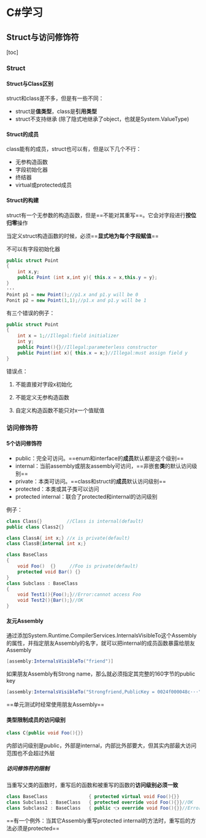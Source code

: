 # C#学习

## Struct与访问修饰符

[toc]

### Struct

#### Struct与Class区别

struct和class差不多，但是有一些不同：

- struct是**值类型**，class是**引用类型**
- struct不支持继承 (除了隐式地继承了object，也就是System.ValueType)



#### Struct的成员

class能有的成员，struct也可以有，但是以下几个不行：

- 无参构造函数
- 字段初始化器
- 终结器
- virtual或protected成员



#### Struct的构建

struct有一个无参数的构造函数，但是==不能对其重写==。它会对字段进行**按位归零**操作

当定义struct构造函数的时候，必须==**显式地为每个字段赋值**==

不可以有字段初始化器

```csharp
public struct Point
{
    int x,y;
    public Point (int x,int y){ this.x = x,this.y = y};
}
···
Point p1 = new Point();//p1.x and p1.y will be 0
Ponit p2 = new Point(1,1);//p1.x and p1.y will be 1
```

有三个错误的例子：

```csharp
public struct Point
{
    int x = 1;//Illegal:field initializer
    int y;
    public Point(){}//Illegal:parameterless constructor
    public Point(int x){ this.x = x;}//Illegal:must assign field y
}
```

错误点：

1. 不能直接对字段x初始化

2. 不能定义无参构造函数
3. 自定义构造函数不能只对x一个值赋值



### 访问修饰符

#### 5个访问修饰符

- public：完全可访问。==enum和interface的**成员**默认都是这个级别==
- internal：当前assembly或朋友assembly可访问，==非嵌套**类**的默认访问级别==
- private：本类可访问。==class和struct的**成员**默认访问级别==
- protected：本类或其子类可以访问
- protected internal：联合了protected和internal的访问级别

例子：

```csharp
class Class{}         //Class is internal(default)
public class Class2{}
```

```csharp
class ClassA{ int x;} //x is private(default)
class ClassB{internal int x;}
```

```csharp
class BaseClass
{
    void Foo()  {}     //Foo is private(default)
    protected void Bar() {}
}
class Subclass : BaseClass
{
    void Test1(){Foo();}//Error:cannot access Foo
    void Test2(){Bar();}//OK
}
```



#### 友元Assembly

通过添加System.Runtime.CompilerServices.InternalsVisibleTo这个Assembly的属性，并指定朋友Assembly的名字，就可以把internal的成员函数暴露给朋友Assembly

```csharp
[assembly:InternalsVisibleTo("friend")]
```

如果朋友Assembly有Strong name，那么就必须指定其完整的160字节的public key

```csharp
[assembly:InternalsVisibleTo("Strongfriend,PublicKey = 0024f000048c···")]
```

==单元测试时经常使用朋友Assembly==



#### 类型限制成员的访问级别

```csharp
class C{public void Foo(){}}
```

内部访问级别是public，外部是internal，内部比外部要大，但其实内部最大访问范围也不会超过外层



##### 访问修饰符的限制

当重写父类的函数时，重写后的函数和被重写的函数的**访问级别必须一致**

```csharp
class BaseClass               { protected virtual void Foo(){}}
class Subclass1 : BaseClass   { protected override void Foo(){}}//OK
class Subclass2 : BaseClass   { public 👈 override void Foo(){}}//Error
```

==有一个例外：当其它Assembly重写protected internal的方法时，重写后的方法必须是protected==